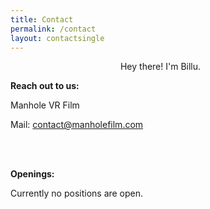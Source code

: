 ```yaml
---
title: Contact
permalink: /contact
layout: contactsingle
---
```



<figure style="width:100%; max-width: 400px" class="align-right">
  <img src="{{ site.url }}{{ site.baseurl }}/assets/img/mvrimages/billu1.png" alt="">
  <span style="text-align:center;"><figcaption>Hey there! I'm Billu.</figcaption></span>
</figure> 



**Reach out to us:**

Manhole VR Film

Mail: <a style="color: #cc9200;" href="mailto:contact@manholefilm.com?subject=Hi! ManholeVR Team">contact@manholefilm.com</a>

<br><br>


**Openings:**

Currently no positions are open.



